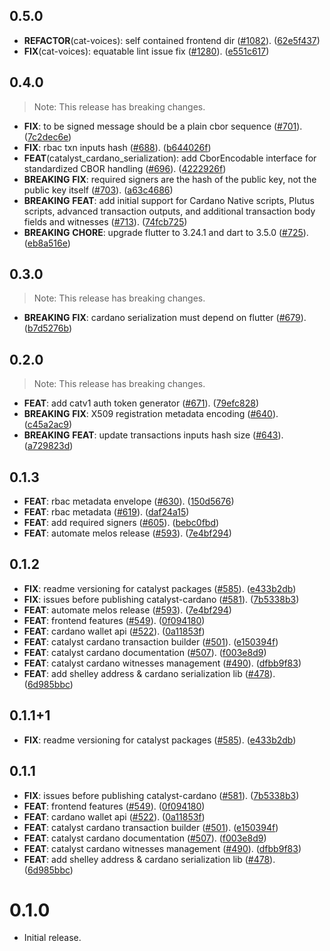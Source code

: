 ## 0.5.0

 - **REFACTOR**(cat-voices): self contained frontend dir ([#1082](https://github.com/input-output-hk/catalyst-voices/issues/1082)). ([62e5f437](https://github.com/input-output-hk/catalyst-voices/commit/62e5f43778fab323d7c1e4ebab4b5e89c1ba0cb5))
 - **FIX**(cat-voices): equatable lint issue fix ([#1280](https://github.com/input-output-hk/catalyst-voices/issues/1280)). ([e551c617](https://github.com/input-output-hk/catalyst-voices/commit/e551c61702ab4a229c88119a43611a42516b2665))

## 0.4.0

> Note: This release has breaking changes.

 - **FIX**: to be signed message should be a plain cbor sequence ([#701](https://github.com/input-output-hk/catalyst-voices/issues/701)). ([7c2dec6e](https://github.com/input-output-hk/catalyst-voices/commit/7c2dec6e2f91c1f18a39e7646ee3a5ca6a6e7249))
 - **FIX**: rbac txn inputs hash ([#688](https://github.com/input-output-hk/catalyst-voices/issues/688)). ([b644026f](https://github.com/input-output-hk/catalyst-voices/commit/b644026fa3b675591d071819eda185365257f0d1))
 - **FEAT**(catalyst_cardano_serialization): add CborEncodable interface for standardized CBOR handling ([#696](https://github.com/input-output-hk/catalyst-voices/issues/696)). ([4222926f](https://github.com/input-output-hk/catalyst-voices/commit/4222926f028460ddb100008806fe39a38ac3511c))
 - **BREAKING** **FIX**: required signers are the hash of the public key, not the public key itself ([#703](https://github.com/input-output-hk/catalyst-voices/issues/703)). ([a63c4686](https://github.com/input-output-hk/catalyst-voices/commit/a63c4686ee6e79aa65ace0cb4ed9b0c91e994320))
 - **BREAKING** **FEAT**: add initial support for Cardano Native scripts, Plutus scripts, advanced transaction outputs, and additional transaction body fields and witnesses ([#713](https://github.com/input-output-hk/catalyst-voices/issues/713)). ([74fcb725](https://github.com/input-output-hk/catalyst-voices/commit/74fcb725f221bb3acf3824a3dd18a073d0a321e0))
 - **BREAKING** **CHORE**: upgrade flutter to 3.24.1 and dart to 3.5.0 ([#725](https://github.com/input-output-hk/catalyst-voices/issues/725)). ([eb8a516e](https://github.com/input-output-hk/catalyst-voices/commit/eb8a516edbd25386c0fbe41501285870abf82543))

## 0.3.0

> Note: This release has breaking changes.

 - **BREAKING** **FIX**: cardano serialization must depend on flutter ([#679](https://github.com/input-output-hk/catalyst-voices/issues/679)). ([b7d5276b](https://github.com/input-output-hk/catalyst-voices/commit/b7d5276b238b4c7273997b004465e2ffb29f8436))

## 0.2.0

> Note: This release has breaking changes.

 - **FEAT**: add catv1 auth token generator ([#671](https://github.com/input-output-hk/catalyst-voices/issues/671)). ([79efc828](https://github.com/input-output-hk/catalyst-voices/commit/79efc82800a7e6aca3e8516bbb4866bd502e2f36))
 - **BREAKING** **FIX**: X509 registration metadata encoding ([#640](https://github.com/input-output-hk/catalyst-voices/issues/640)). ([c45a2ac9](https://github.com/input-output-hk/catalyst-voices/commit/c45a2ac96b34c4215352ece5ef9bd2fa73b591e8))
 - **BREAKING** **FEAT**: update transactions inputs hash size ([#643](https://github.com/input-output-hk/catalyst-voices/issues/643)). ([a729823d](https://github.com/input-output-hk/catalyst-voices/commit/a729823d9b2e0c369456f8e99f5b776f046e6d1f))

## 0.1.3

 - **FEAT**: rbac metadata envelope ([#630](https://github.com/input-output-hk/catalyst-voices/issues/630)). ([150d5676](https://github.com/input-output-hk/catalyst-voices/commit/150d567636c4281c092d020d51882e638b16beb5))
 - **FEAT**: rbac metadata ([#619](https://github.com/input-output-hk/catalyst-voices/issues/619)). ([daf24a15](https://github.com/input-output-hk/catalyst-voices/commit/daf24a15a0b8d6345131ca8e3ec33c92865af4f8))
 - **FEAT**: add required signers ([#605](https://github.com/input-output-hk/catalyst-voices/issues/605)). ([bebc0fbd](https://github.com/input-output-hk/catalyst-voices/commit/bebc0fbd241b6370b31b91e5a60b1d5d30cec403))
 - **FEAT**: automate melos release ([#593](https://github.com/input-output-hk/catalyst-voices/issues/593)). ([7e4bf294](https://github.com/input-output-hk/catalyst-voices/commit/7e4bf294a81c8aa73a91170969d2189201869aa0))

## 0.1.2

 - **FIX**: readme versioning for catalyst packages ([#585](https://github.com/input-output-hk/catalyst-voices/issues/585)). ([e433b2db](https://github.com/input-output-hk/catalyst-voices/commit/e433b2dbba7a43c50f4411ea5279a623c221b66b))
 - **FIX**: issues before publishing catalyst-cardano ([#581](https://github.com/input-output-hk/catalyst-voices/issues/581)). ([7b5338b3](https://github.com/input-output-hk/catalyst-voices/commit/7b5338b3dd6ab028e56c958a3664b6bf20b24d65))
 - **FEAT**: automate melos release ([#593](https://github.com/input-output-hk/catalyst-voices/issues/593)). ([7e4bf294](https://github.com/input-output-hk/catalyst-voices/commit/7e4bf294a81c8aa73a91170969d2189201869aa0))
 - **FEAT**: frontend features ([#549](https://github.com/input-output-hk/catalyst-voices/issues/549)). ([0f094180](https://github.com/input-output-hk/catalyst-voices/commit/0f094180e4cf698365ab8633cceab830da09ec22))
 - **FEAT**: cardano wallet api ([#522](https://github.com/input-output-hk/catalyst-voices/issues/522)). ([0a11853f](https://github.com/input-output-hk/catalyst-voices/commit/0a11853f9885be3a59582ab14639562bc6a246dc))
 - **FEAT**: catalyst cardano transaction builder ([#501](https://github.com/input-output-hk/catalyst-voices/issues/501)). ([e150394f](https://github.com/input-output-hk/catalyst-voices/commit/e150394fb348e88b016e03ab69efe782f9daf94f))
 - **FEAT**: catalyst cardano documentation ([#507](https://github.com/input-output-hk/catalyst-voices/issues/507)). ([f003e8d9](https://github.com/input-output-hk/catalyst-voices/commit/f003e8d90d23d350ea07ee69a73d6be7c5af191b))
 - **FEAT**: catalyst cardano witnesses management ([#490](https://github.com/input-output-hk/catalyst-voices/issues/490)). ([dfbb9f83](https://github.com/input-output-hk/catalyst-voices/commit/dfbb9f837f88fbd0e3e02eff67a7515826380df1))
 - **FEAT**: add shelley address & cardano serialization lib ([#478](https://github.com/input-output-hk/catalyst-voices/issues/478)). ([6d985bbc](https://github.com/input-output-hk/catalyst-voices/commit/6d985bbce2e2e2f5d827f3c19a752c6c19ce93af))

## 0.1.1+1

 - **FIX**: readme versioning for catalyst packages ([#585](https://github.com/input-output-hk/catalyst-voices/issues/585)). ([e433b2db](https://github.com/input-output-hk/catalyst-voices/commit/e433b2dbba7a43c50f4411ea5279a623c221b66b))

## 0.1.1

 - **FIX**: issues before publishing catalyst-cardano ([#581](https://github.com/input-output-hk/catalyst-voices/issues/581)). ([7b5338b3](https://github.com/input-output-hk/catalyst-voices/commit/7b5338b3dd6ab028e56c958a3664b6bf20b24d65))
 - **FEAT**: frontend features ([#549](https://github.com/input-output-hk/catalyst-voices/issues/549)). ([0f094180](https://github.com/input-output-hk/catalyst-voices/commit/0f094180e4cf698365ab8633cceab830da09ec22))
 - **FEAT**: cardano wallet api ([#522](https://github.com/input-output-hk/catalyst-voices/issues/522)). ([0a11853f](https://github.com/input-output-hk/catalyst-voices/commit/0a11853f9885be3a59582ab14639562bc6a246dc))
 - **FEAT**: catalyst cardano transaction builder ([#501](https://github.com/input-output-hk/catalyst-voices/issues/501)). ([e150394f](https://github.com/input-output-hk/catalyst-voices/commit/e150394fb348e88b016e03ab69efe782f9daf94f))
 - **FEAT**: catalyst cardano documentation ([#507](https://github.com/input-output-hk/catalyst-voices/issues/507)). ([f003e8d9](https://github.com/input-output-hk/catalyst-voices/commit/f003e8d90d23d350ea07ee69a73d6be7c5af191b))
 - **FEAT**: catalyst cardano witnesses management ([#490](https://github.com/input-output-hk/catalyst-voices/issues/490)). ([dfbb9f83](https://github.com/input-output-hk/catalyst-voices/commit/dfbb9f837f88fbd0e3e02eff67a7515826380df1))
 - **FEAT**: add shelley address & cardano serialization lib ([#478](https://github.com/input-output-hk/catalyst-voices/issues/478)). ([6d985bbc](https://github.com/input-output-hk/catalyst-voices/commit/6d985bbce2e2e2f5d827f3c19a752c6c19ce93af))

# 0.1.0

* Initial release.
